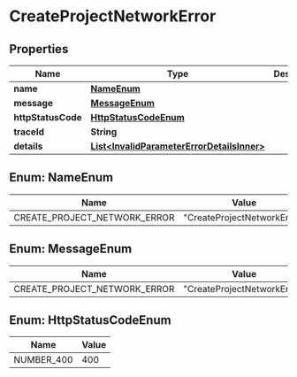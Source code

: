 # CreateProjectNetworkError

## Properties

| Name               | Type                                                                                      | Description | Notes      |
| ------------------ | ----------------------------------------------------------------------------------------- | ----------- | ---------- |
| **name**           | [**NameEnum**](#NameEnum)                                                                 |             |            |
| **message**        | [**MessageEnum**](#MessageEnum)                                                           |             |            |
| **httpStatusCode** | [**HttpStatusCodeEnum**](#HttpStatusCodeEnum)                                             |             |            |
| **traceId**        | **String**                                                                                |             |            |
| **details**        | [**List&lt;InvalidParameterErrorDetailsInner&gt;**](InvalidParameterErrorDetailsInner.md) |             | [optional] |

## Enum: NameEnum

| Name                         | Value                                 |
| ---------------------------- | ------------------------------------- |
| CREATE_PROJECT_NETWORK_ERROR | &quot;CreateProjectNetworkError&quot; |

## Enum: MessageEnum

| Name                         | Value                                 |
| ---------------------------- | ------------------------------------- |
| CREATE_PROJECT_NETWORK_ERROR | &quot;CreateProjectNetworkError&quot; |

## Enum: HttpStatusCodeEnum

| Name       | Value |
| ---------- | ----- |
| NUMBER_400 | 400   |
